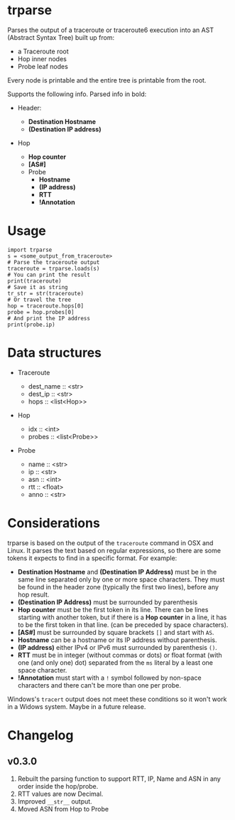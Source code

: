 # trparse

Parses the output of a traceroute or traceroute6 execution into an AST
(Abstract Syntax Tree) built up from:

-   a Traceroute root
-   Hop inner nodes
-   Probe leaf nodes

Every node is printable and the entire tree is printable from the root.

Supports the following info. Parsed info in bold:

- Header:
    - **Destination Hostname**
    - **(Destination IP address)**

- Hop
    - **Hop counter**
    - **[AS\#]**
    - Probe
        - **Hostname**
        - **(IP address)**
        - **RTT**
        - **!Annotation**

# Usage

```
import trparse
s = <some_output_from_traceroute> 
# Parse the traceroute output
traceroute = trparse.loads(s)
# You can print the result
print(traceroute)
# Save it as string
tr_str = str(traceroute) 
# Or travel the tree
hop = traceroute.hops[0]
probe = hop.probes[0]
# And print the IP address
print(probe.ip)
```

# Data structures

- Traceroute
    - dest_name :: \<str\>
    - dest_ip :: \<str\>
    - hops :: \<list\<Hop\>\>

- Hop
    - idx :: \<int\>
    - probes :: \<list\<Probe\>\>

- Probe
    - name :: \<str\>
    - ip :: \<str\>
    - asn :: \<int\>
    - rtt :: \<float\>
    - anno :: \<str\>

# Considerations

trparse is based on the output of the `traceroute` command in OSX and
Linux. It parses the text based on regular expressions, so there are
some tokens it expects to find in a specific format. For example:

-   **Destination Hostname** and **(Destination IP Address)** must be in
    the same line separated only by one or more space characters. They
    must be found in the header zone (typically the first two lines),
    before any hop result.
-   **(Destination IP Address)** must be surrounded by parenthesis
-   **Hop counter** must be the first token in its line. There can be
    lines starting with another token, but if there is a **Hop counter**
    in a line, it has to be the first token in that line. (can be
    preceded by space characters).
-   **[AS\#]** must be surrounded by square brackets `[]` and start with
    `AS`.
-   **Hostname** can be a hostname or its IP address without parenthesis.
-   **(IP address)** either IPv4 or IPv6 must surrounded by parenthesis
    `()`.
-   **RTT** must be in integer (without commas or dots) or float format
    (with one (and only one) dot) separated from the `ms` literal by a
    least one space character.
-   **!Annotation** must start with a `!` symbol followed by non-space
    characters and there can't be more than one per probe.

Windows's `tracert` output does not meet these conditions so it won't
work in a Widows system. Maybe in a future release.

# Changelog

## v0.3.0
1. Rebuilt the parsing function to support RTT, IP, Name and ASN in any order inside the hop/probe.
2. RTT values are now Decimal.
3. Improved `__str__` output.
4. Moved ASN from Hop to Probe
